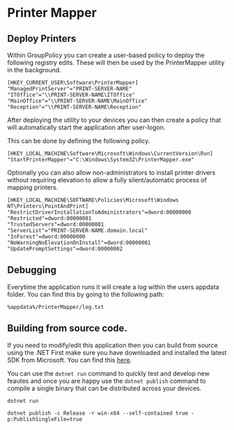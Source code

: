 # Printer Mapper

## Deploy Printers

Within GroupPolicy you can create a user-based policy to deploy the following registry edits.
These will then be used by the PrinterMapper utility in the background.

```
[HKEY_CURRENT_USER\Software\PrinterMapper]
"ManagedPrintServer"="PRINT-SERVER-NAME"
"ITOffice"="\\PRINT-SERVER-NAME\ITOffice"
"MainOffice"="\\PRINT-SERVER-NAME\MainOffice"
"Reception"="\\PRINT-SERVER-NAME\Reception"
```

After deploying the utility to your devices you can then create a policy that will automatically start the application after user-logon.

This can be done by defining the following policy.

```
[HKEY_LOCAL_MACHINE\Software\Microsoft\Windows\CurrentVersion\Run]
"StartPrinterMapper"="C:\Windows\System32\PrinterMapper.exe"
```

Optionally you can also allow non-administrators to install printer drivers without requiring elevation to allow a fully silent/automatic process of mapping printers.

```
[HKEY_LOCAL_MACHINE\SOFTWARE\Policies\Microsoft\Windows NT\Printers\PointAndPrint]
"RestrictDriverInstallationToAdministrators"=dword:00000000
"Restricted"=dword:00000001
"TrustedServers"=dword:00000001
"ServerList"="PRINT-SERVER-NAME.domain.local"
"InForest"=dword:00000000
"NoWarningNoElevationOnInstall"=dword:00000001
"UpdatePromptSettings"=dword:00000002
```

## Debugging

Everytime the application runs it will create a log within the users appdata folder.
You can find this by going to the following path:

```
%appdata%/PrinterMapper/log.txt
```

## Building from source code.

If you need to modify/edit this application then you can build from source using the .NET
First make sure you have downloaded and installed the latest SDK from Microsoft. You can find this [here](https://dotnet.microsoft.com/en-us/download).

You can use the `dotnet run` command to quickly test and develop new feautes and once you are happy use the `dotnet publish` command to compile a single binary that can be distributed across your devices.

```
dotnet run

dotnet publish -c Release -r win-x64 --self-contained true -p:PublishSingleFile=true
```
